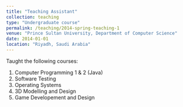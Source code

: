 ```yaml
---
title: "Teaching Assistant"
collection: teaching
type: "Undergraduate course"
permalink: /teaching/2014-spring-teaching-1
venue: "Prince Sultan University, Department of Computer Science"
date: 2014-01-01
location: "Riyadh, Saudi Arabia"
---
```


Taught the following courses:

1. Computer Programming 1 & 2 (Java)
2. Software Testing
3. Operating Systems
4. 3D Modelling and Design
5. Game Developement and Design 
